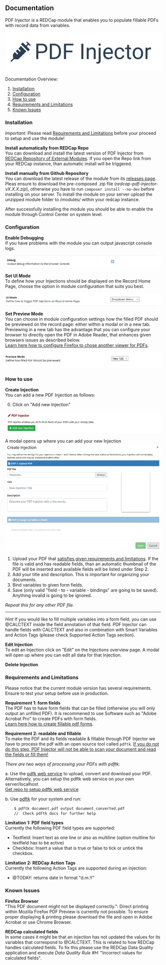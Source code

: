 ## Documentation
PDF Injector is a REDCap module that enables you to populate fillable PDFs with record data from variables. 

![alt text](img/logo_pdfi.png "Logo")


Documentation Overview:

1. [Installation](#installation)
2. [Configuration](#configuration)
3. [How to use](#how-to-use)
4. [Requirements and Limitations](#requirements-and-limitations)
5. [Known Issues](#known-issues)


### Installation

*Important:* Please read [Requirements and Limitations](#requirements-and-limitations) before your proceed to setup and use the module!

**Install automatically from REDCap Repo**<br>
You can download and install the latest version of PDF Injector from [REDCap Repository of External Modules](https://redcap.vanderbilt.edu/consortium/modules/). If you open the Repo link from your REDCap instance, than automatic install will be triggered.

**Install manually from Github Repository**<br>
You can download the latest release of the module from its [releases page](https://github.com/tertek/redcap-pdf-injector/releases). Pleas ensure to download the pre-composed .zip file (*redcap-pdf-injector-vX.X.X.zip*), otherwise you have to run `composer install --no-dev` before installing on your server. To install the module on your server upload the unzipped module folder to /modules/ within your redcap instance.

After successfully installing the module you should be able to enable the module through Control Center on system level.

### Configuration


**Enable Debugging**<br>If you have problems with the module you can output javascript console logs.

![alt text](img/screens/pdfi_screen_config_1.png "Config 1")

**Set UI Mode**<br>To define how your Injections should be displayed on the Record Home Page, choose the option in module configuration that suits you best.

![alt text](img/screens/pdfi_screen_config_2.png "Config 2")

**Set Preview Mode**<br>
You can choose in module configuration settings how the filled PDF should be previewed on the record page: either within a modal or in a new tab. Previewing in a new tab has the advantage that you can configure your browser to directly open the PDF in Adobe Reader, that enhances given browsers issues as described below. <br>[Learn here how to configure Firefox to chose another viewer for PDFs](https://support.mozilla.org/en-US/kb/view-pdf-files-firefox-or-choose-another-viewer).

![alt text](img/screens/pdfi_screen_config_3.png "Config 3")


### How to use

**Create Injection**<br>
You can add a new PDF Injection as follows:

0. Click on "Add new Injection"

![alt text](img/screens/pdfi_screen_how_0.png "How 1")

A modal opens up where you can add your new Injection
![alt text](img/screens/pdfi_screen_how_1.png "How 2")


1. Upload your PDF that [satisfies given requirements and limitations](#requirements-and-limitations). If the file is valid and has readable fields,  than an automatic thumbnail of the PDF will be inserted and available fields will be listed under Step 2.
2. Add your title and description. This is important for organizing your documents.
3. Bind variables to given form fields.
4. Save (only valid "field - to - variable - bindings" are going to be saved). Anything invalid is going to be ignored.

*Repeat this for any other PDF file.*

***
*Hint* If you would like to fill multiple variables into a form field, you can use @CALCTEXT inside the field annotation of that field. PDF Injector can handle fields with CALCTEXT and also in combination with Smart Variables and Action Tags (please check Supported Action Tags section).

**Edit Injection**<br>
To edit an Injection click on "Edit" on the Injections overview page. A modal will open up where you can edit all data for that Injection.

**Delete Injection**<br>


### Requirements and Limitations
Please notice that the current module version has several requirements. Ensure to test your setup before use in production.

**Requirement 1: form fields**<br>
The PDF has to have form fields that can be filled (otherwise you will only output an unfilled PDF). It is recommened to use Software such as "Adobe Acrobat Pro" to create PDFs with form fields. <br>[Learn here how to create fillable pdf forms](https://acrobat.adobe.com/us/en/acrobat/how-to/create-fillable-pdf-forms-creator.html).

**Requirement 2: readable and fillable**<br>
To make the PDF and its fields readable & fillable through PDF Injector we have to process the pdf with an open source tool called `pdftk`.
<u>If you do not do this step, PDF Injector will not be able to scan your document and read the fields or fill them!</u>

*There are two ways of processing your PDFs with pdftk:*

a. Use the [pdfk web service](https://pdftk-web-service.herokuapp.com/) to upload, convert and download your PDF. Alternatively, you can setup the pdftk web service on your own server/localhost. <br>[Get repo to setup pdftk web service](https://github.com/tertek/pdftk-web-service)

b. Use [pdftk](https://www.pdflabs.com/tools/pdftk-server/) for your system and run:

```
    $ pdftk document.pdf output document_converted.pdf
    //  Check pdftk docs for further help
```

**Limitation 1: PDF field types**<br>
Currently the following PDF field types are supported:
- Textfield: Insert text as one line or also as multiline (option multline for textfield has to be active)
- Checkbox: Insert a value that is true or false to tick or untick the checkbox.

**Limitation 2: REDCap Action Tags**<br>
Currently the following Action Tags are supported during an injection:
- @TODAY: returns date in format "d.m.Y"


### Known Issues

**Firefox Browser**<br>
"This PDF document might not be displayed correctly.":  Direct printing within Mozilla Firefox PDF Preview is currently not possible. To ensure proper displaying &  printing please download the file and open in Adobe Acrobat or use Chrome Browser.

**REDCap calculated fields**<br>
In some cases it might be that an injection has not updated the values for its variables that correspond to @CALCTEXT. This is related to how REDCap handles calculated fields. To fix this please use the REDCap Data Quality application and execute *Data Quality Rule #H:* "Incorrect values for calculated fields". 